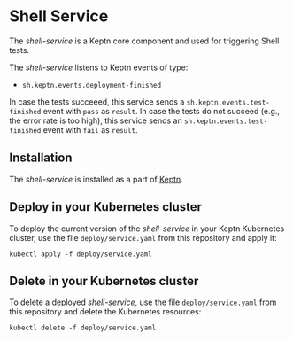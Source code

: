 # Shell Service

The *shell-service* is a Keptn core component and used for triggering Shell tests.

The *shell-service* listens to Keptn events of type:
- `sh.keptn.events.deployment-finished`

In case the tests succeeed, this service sends a `sh.keptn.events.test-finished` event with `pass` as `result`. In case the tests do not succeed (e.g., the error rate is too high), this service sends an `sh.keptn.events.test-finished` event with `fail` as `result`.

## Installation

The *shell-service* is installed as a part of [Keptn](https://keptn.sh).

## Deploy in your Kubernetes cluster

To deploy the current version of the *shell-service* in your Keptn Kubernetes cluster, use the file `deploy/service.yaml` from this repository and apply it:

```console
kubectl apply -f deploy/service.yaml
```

## Delete in your Kubernetes cluster

To delete a deployed *shell-service*, use the file `deploy/service.yaml` from this repository and delete the Kubernetes resources:

```console
kubectl delete -f deploy/service.yaml
```
